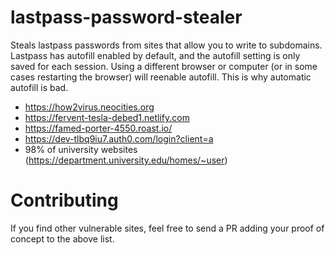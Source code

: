 # lastpass-password-stealer

Steals lastpass passwords from sites that allow you to write to subdomains. Lastpass has autofill enabled by default, and the autofill setting is only saved for each session. Using a different browser or computer (or in some cases restarting the browser) will reenable autofill. This is why automatic autofill is bad.

 - https://how2virus.neocities.org
 - https://fervent-tesla-debed1.netlify.com
 - https://famed-porter-4550.roast.io/
 - https://dev-tlbq9iu7.auth0.com/login?client=a
 - 98% of university websites (https://department.university.edu/homes/~user)

# Contributing

If you find other vulnerable sites, feel free to send a PR adding your proof of concept to the above list.

